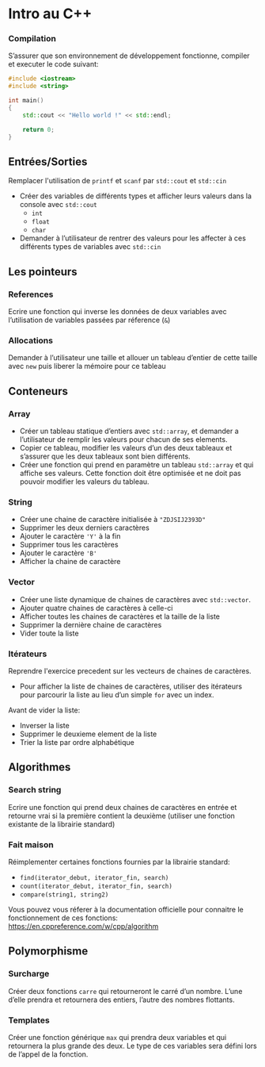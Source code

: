 # Intro au C++

### Compilation

S’assurer que son environnement de développement fonctionne, compiler et executer le code suivant:

```cpp
#include <iostream>
#include <string>

int main()
{
    std::cout << "Hello world !" << std::endl;

    return 0;
}
```

## Entrées/Sorties

Remplacer l'utilisation de `printf` et `scanf` par `std::cout` et `std::cin`

- Créer des variables de différents types et afficher leurs valeurs dans la console avec `std::cout`
  - `int`
  - `float`
  - `char`
- Demander à l’utilisateur de rentrer des valeurs pour les affecter à ces différents types de variables avec `std::cin`

## Les pointeurs

### References

Ecrire une fonction qui inverse les données de deux variables avec l’utilisation de variables passées par réference (`&`)

### Allocations

Demander à l’utilisateur une taille et allouer un tableau d’entier de cette taille avec `new` puis liberer la mémoire pour ce tableau

## Conteneurs

### Array

- Créer un tableau statique d’entiers avec `std::array`, et demander a l’utilisateur de remplir les valeurs pour chacun de ses elements.
- Copier ce tableau, modifier les valeurs d’un des deux tableaux et s’assurer que les deux tableaux sont bien différents.
- Créer une fonction qui prend en paramètre un tableau `std::array` et qui affiche ses valeurs. Cette fonction doit être optimisée et ne doit pas pouvoir modifier les valeurs du tableau.

### String

- Créer une chaine de caractère initialisée à `"ZDJSIJ2393D"`
- Supprimer les deux derniers caractères
- Ajouter le caractère `'Y'` à la fin
- Supprimer tous les caractères
- Ajouter le caractère `'B'`
- Afficher la chaine de caractère

### Vector

- Créer une liste dynamique de chaines de caractères avec `std::vector`.
- Ajouter quatre chaines de caractères à celle-ci
- Afficher toutes les chaines de caractères et la taille de la liste
- Supprimer la dernière chaine de caractères
- Vider toute la liste

### Itérateurs

Reprendre l'exercice precedent sur les vecteurs de chaines de caractères.

- Pour afficher la liste de chaines de caractères, utiliser des itérateurs pour parcourir la liste au lieu d’un simple `for` avec un index.

Avant de vider la liste:

- Inverser la liste
- Supprimer le deuxieme element de la liste
- Trier la liste par ordre alphabétique

## Algorithmes

### Search string

Ecrire une fonction qui prend deux chaines de caractères en entrée et retourne vrai si la première contient la deuxième (utiliser une fonction existante de la librairie standard)

### Fait maison

Réimplementer certaines fonctions fournies par la librairie standard:

- `find(iterator_debut, iterator_fin, search)`
- `count(iterator_debut, iterator_fin, search)`
- `compare(string1, string2)`

Vous pouvez vous réferer à la documentation officielle pour connaitre le fonctionnement de ces fonctions: https://en.cppreference.com/w/cpp/algorithm

## Polymorphisme

### Surcharge

Créer deux fonctions `carre` qui retourneront le carré d’un nombre. L’une d’elle prendra et retournera des entiers, l’autre des nombres flottants.

### Templates

Créer une fonction générique `max` qui prendra deux variables et qui retournera la plus grande des deux. Le type de ces variables sera défini lors de l’appel de la fonction.

